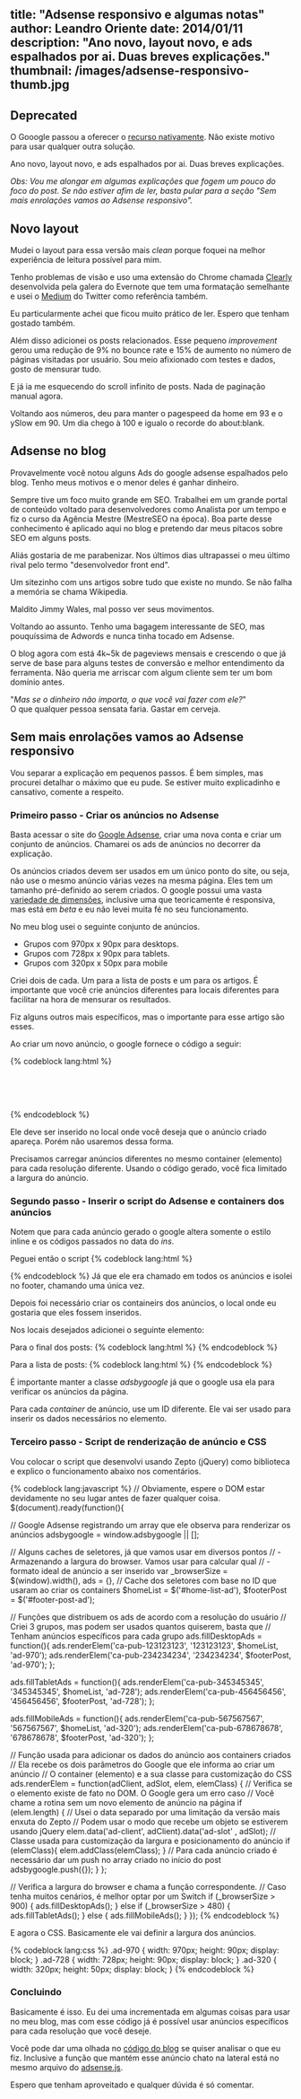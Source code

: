 title:  "Adsense responsivo e algumas notas"
author: Leandro Oriente
date: 2014/01/11
description: "Ano novo, layout novo, e ads espalhados por ai. Duas breves explicações."
thumbnail: /images/adsense-responsivo-thumb.jpg
---

## Deprecated

O Gooogle passou a oferecer o [recurso nativamente](https://support.google.com/adsense/answer/3213689?hl=pt-BR). Não existe motivo para usar qualquer outra solução.

Ano novo, layout novo, e ads espalhados por ai. Duas breves explicações.

*Obs: Vou me alongar em algumas explicações que fogem um pouco do foco do post. Se não estiver afim de ler, basta pular para a seção "Sem mais enrolações vamos ao Adsense responsivo".*

## Novo layout

Mudei o layout para essa versão mais _clean_ porque foquei na melhor experiência de leitura possível para mim.

Tenho problemas de visão e uso uma extensão do Chrome chamada [Clearly](https://chrome.google.com/webstore/detail/clearly/iooicodkiihhpojmmeghjclgihfjdjhj?hl=en) desenvolvida pela galera do Evernote que tem uma formatação semelhante e usei o [Medium](https://medium.com) do Twitter como referência também.

Eu particularmente achei que ficou muito prático de ler. Espero que tenham gostado também.

Além disso adicionei os posts relacionados. Esse pequeno *improvement* gerou uma redução de 9% no bounce rate e 15% de aumento no número de páginas visitadas por usuário. Sou meio afixionado com testes e dados, gosto de mensurar tudo.

E já ia me esquecendo do scroll infinito de posts. Nada de paginação manual agora.

Voltando aos números, deu para manter o pagespeed da home em 93 e o ySlow em 90. Um dia chego à 100 e igualo o recorde do about:blank.

## Adsense no blog

Provavelmente você notou alguns Ads do google adsense espalhados pelo blog. Tenho meus motivos e o menor deles é ganhar dinheiro.

Sempre tive um foco muito grande em SEO. Trabalhei em um grande portal de conteúdo voltado para desenvolvedores como Analista por um tempo e fiz o curso da Agência Mestre (MestreSEO na época). Boa parte desse conhecimento é aplicado aqui no blog e pretendo dar meus pitacos sobre SEO em alguns posts.

<span class="not">Aliás gostaria de me parabenizar. Nos últimos dias ultrapassei o meu último rival pelo termo "desenvolvedor front end".</span>

<span class="not">Um sitezinho com uns artigos sobre tudo que existe no mundo. Se não falha a memória se chama Wikipedia.</span>  

Maldito Jimmy Wales, mal posso ver seus movimentos.

Voltando ao assunto. Tenho uma bagagem interessante de SEO, mas pouquíssima de Adwords e nunca tinha tocado em Adsense.

O blog agora com está 4k~5k de pageviews mensais e crescendo o que já serve de base para alguns testes de conversão e melhor entendimento da ferramenta. Não queria me arriscar com algum cliente sem ter um bom domínio antes.

"_Mas se o dinheiro não importa, o que você vai fazer com ele?_" <br />
O que qualquer pessoa sensata faria. Gastar em cerveja.

## Sem mais enrolações vamos ao Adsense responsivo

Vou separar a explicação em pequenos passos. É bem simples, mas procurei detalhar o máximo que eu pude. Se estiver muito explicadinho e cansativo, comente a respeito.

### Primeiro passo - Criar os anúncios no Adsense

Basta acessar o site do [Google Adsense](https://google.com/adsense), criar uma nova conta e criar um conjunto de anúncios. Chamarei os ads de anúncios no decorrer da explicação.

Os anúncios criados devem ser usados em um único ponto do site, ou seja, não use o mesmo anúncio várias vezes na mesma página. Eles tem um tamanho pré-definido ao serem criados. O google possui uma vasta [variedade de dimensões](https://support.google.com/adsense/answer/185665?utm_source=aso&utm_medium=link&utm_campaign=ww-ww-et-asfe_), inclusive uma que teoricamente é responsiva, mas está em *beta* e eu não levei muita fé no seu funcionamento.

No meu blog usei o seguinte conjunto de anúncios.

* Grupos com 970px x 90px para desktops.
* Grupos com 728px x 90px para tablets.
* Grupos com 320px x 50px para mobile

Criei dois de cada. Um para a lista de posts e um para os artigos. É importante que você crie anúncios diferentes para locais diferentes para facilitar na hora de mensurar os resultados.

Fiz alguns outros mais específicos, mas o importante para esse artigo são esses.

Ao criar um novo anúncio, o google fornece o código a seguir:

{% codeblock lang:html %}
<script async src="//pagead2.googlesyndication.com/pagead/js/adsbygoogle.js"></script>
<!-- Header - banner -->
<ins class="adsbygoogle"
     style="display:inline-block;width:320px;height:50px"
     data-ad-client="ca-pub-999999999999"
     data-ad-slot="99999999"></ins>
<script>
(adsbygoogle = window.adsbygoogle || []).push({});
</script>
{% endcodeblock %}

Ele deve ser inserido no local onde você deseja que o anúncio criado apareça. Porém não usaremos dessa forma.

Precisamos carregar anúncios diferentes no mesmo container (elemento) para cada resolução diferente. Usando o código gerado, você fica limitado a largura do anúncio.

### Segundo passo - Inserir o script do Adsense e containers dos anúncios

Notem que para cada anúncio gerado o google altera somente o estilo inline e os códigos passados no data do *ins*.

Peguei então o script
{% codeblock lang:html %}
<script async src="//pagead2.googlesyndication.com/pagead/js/adsbygoogle.js"></script>
{% endcodeblock %}
Já que ele era chamado em todos os anúncios e isolei no footer, chamando uma única vez.

Depois foi necessário criar os containeirs dos anúncios, o local onde eu gostaria que eles fossem inseridos.

Nos locais desejados adicionei o seguinte elemento:

Para o final dos posts:
{% codeblock lang:html %}
<ins class="adsbygoogle" id="footer-post-ad"></ins>
{% endcodeblock %}

Para a lista de posts:
{% codeblock lang:html %}
<ins class="adsbygoogle" id="home-list-ad"></ins>
{% endcodeblock %}

É importante manter a classe *adsbygoogle* já que o google usa ela para verificar os anúncios da página.

Para cada *container* de anúncio, use um ID diferente. Ele vai ser usado para inserir os dados necessários no elemento.

### Terceiro passo - Script de renderização de anúncio e CSS

Vou colocar o script que desenvolvi usando Zepto (jQuery) como biblioteca e explico o funcionamento abaixo nos comentários.

{% codeblock lang:javascript %}
// Obviamente, espere o DOM estar devidamente no seu lugar antes de fazer qualquer coisa.
$(document).ready(function(){

  // Google Adsense registrando um array que ele observa para renderizar os anúncios
  adsbygoogle = window.adsbygoogle || [];

  // Alguns caches de seletores, já que vamos usar em diversos pontos
  // - Armazenando a largura do browser. Vamos usar para calcular qual
  // - formato ideal de anúncio a ser inserido
  var _browserSize = $(window).width(),
      ads = {},
      // Cache dos seletores com base no ID que usaram ao criar os containers
      $homeList = $('#home-list-ad'),
      $footerPost = $('#footer-post-ad');

  // Funções que distribuem os ads de acordo com a resolução do usuário
  // Criei 3 grupos, mas podem ser usados quantos quiserem, basta que
  // Tenham anúncios específicos para cada grupo
  ads.fillDesktopAds = function(){
    ads.renderElem('ca-pub-123123123', '123123123', $homeList, 'ad-970');
    ads.renderElem('ca-pub-234234234', '234234234', $footerPost, 'ad-970');
  };

  ads.fillTabletAds = function(){
    ads.renderElem('ca-pub-345345345', '345345345', $homeList, 'ad-728');
    ads.renderElem('ca-pub-456456456', '456456456', $footerPost, 'ad-728');
  };

  ads.fillMobileAds = function(){
    ads.renderElem('ca-pub-567567567', '567567567', $homeList, 'ad-320');
    ads.renderElem('ca-pub-678678678', '678678678', $footerPost, 'ad-320');
  };

  // Função usada para adicionar os dados do anúncio aos containers criados
  // Ela recebe os dois parâmetros do Google que ele informa ao criar um anúncio
  // O container (elemento) e a sua classe para customização do CSS
  ads.renderElem = function(adClient, adSlot, elem, elemClass) {
    // Verifica se o elemento existe de fato no DOM. O Google gera um erro caso
    // Você chame a rotina sem um novo elemento de anúncio na página
    if (elem.length) {
      // Usei o data separado por uma limitação da versão mais enxuta do Zepto
      // Podem usar o modo que recebe um objeto se estiverem usando jQuery
      elem.data('ad-client', adClient).data('ad-slot' , adSlot);
      // Classe usada para customização da largura e posicionamento do anúncio
      if (elemClass){
        elem.addClass(elemClass);
      }
      // Para cada anúncio criado é necessário  dar um push no array criado no início do post
      adsbygoogle.push({});
    }
  };

  // Verifica a largura do browser e chama a função correspondente.
  // Caso tenha muitos cenários, é melhor optar por um Switch
  if (_browserSize > 900) {
    ads.fillDesktopAds();
  } else if (_browserSize > 480) {
    ads.fillTabletAds();
  } else {
    ads.fillMobileAds();
  }
});
{% endcodeblock %}

E agora o CSS. Basicamente ele vai definir a largura dos anúncios.

{% codeblock lang:css %}
.ad-970 {
  width: 970px;
  height: 90px;
  display: block;
}
.ad-728 {
  width: 728px;
  height: 90px;
  display: block;
}
.ad-320 {
  width: 320px;
  height: 50px;
  display: block;
}
{% endcodeblock %}

### Concluindo

Basicamente é isso. Eu dei uma incrementada em algumas coisas para usar no meu blog, mas com esse código já é possível usar anúncios específicos para cada resolução que você deseje.

Você pode dar uma olhada no [código do blog](https://github.com/leandrooriente/leandrooriente) se quiser analisar o que eu fiz. Inclusive a função que mantém esse anúncio chato na lateral está no mesmo arquivo do [adsense.js](https://github.com/leandrooriente/leandrooriente/blob/master/src/static/scripts/adsense.js).

Espero que tenham aproveitado e qualquer dúvida é só comentar.
